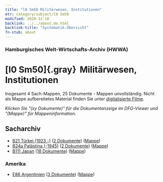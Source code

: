 ```yaml
---
title: "l0 Sm50 Militärwesen, Institutionen"
etr: category/subject/l0 Sm50
modified: 2020-12-18
backlink: ../../about.de.html
backlink-title: "Systematik-Übersicht"
fn-stub: about
---
```


### Hamburgisches Welt-Wirtschafts-Archiv (HWWA)
# [l0 Sm50]{.gray}&#8201; Militärwesen, Institutionen&#160; 




Insgesamt 4 Sach-Mappen, 25 Dokumente - Mappen unvollständig.
Nicht als Mappe aufbereitetes Material finden Sie unter [digitalisierte Filme](/film/h1_sh).

_Klicken Sie "(xy Dokumente)" für die Dokumentanzeige im DFG-Viewer und "(Mappe)" für Mappeninformation._

## Sacharchiv



- [B21 Türkei (1923 -)](../../../geo/about.de.html#B21) (<a href="https://dfg-viewer.de/show/?tx_dlf[id]=https://pm20.zbw.eu/mets/sh/1411xx/141111/2100xx/210041/public.mets.de.xml" target="_blank">2 Dokumente</a>) ([Mappe](http://purl.org/pressemappe20/folder/sh/141111,210041))
- [B24a Palästina (-1945)](../../../geo/about.de.html#B24a) (<a href="https://dfg-viewer.de/show/?tx_dlf[id]=https://pm20.zbw.eu/mets/sh/1411xx/141115/2100xx/210041/public.mets.de.xml" target="_blank">2 Dokumente</a>) ([Mappe](http://purl.org/pressemappe20/folder/sh/141115,210041))
- [B111 Japan](../../../geo/about.de.html#B111) (<a href="https://dfg-viewer.de/show/?tx_dlf[id]=https://pm20.zbw.eu/mets/sh/1412xx/141272/2100xx/210041/public.mets.de.xml" target="_blank">18 Dokumente</a>) ([Mappe](http://purl.org/pressemappe20/folder/sh/141272,210041))

### Amerika

- [E86 Argentinien](../../../geo/about.de.html#E86) (<a href="https://dfg-viewer.de/show/?tx_dlf[id]=https://pm20.zbw.eu/mets/sh/1416xx/141692/2100xx/210041/public.mets.de.xml" target="_blank">3 Dokumente</a>) ([Mappe](http://purl.org/pressemappe20/folder/sh/141692,210041))


